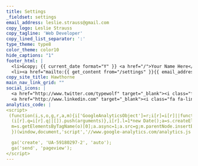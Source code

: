 ```yaml
---
title: Settings
_fieldset: settings
email_address: leslie.strauss@gmail.com
copy_logo: Leslie Strauss
copy_tagline: 'Web Developer'
copy_lined_list_separator: ':'
type_theme: type8
color_theme: color10
hide_captions: "1"
footer_html: |
  <li>&copy; {{ current_date format="Y" }} <a href="/">Your Name Here</a>. All rights reserved.</li>
  <li><a href="mailto:{{ get_content from="/settings" }}{{ email_address|obfuscate }}{{ /get_content }}"><i class="fa fa-envelope-o"></i> {{ get_content from="/settings" }}{{ email_address|obfuscate }}{{ /get_content }}</a></li>
copy_site_title: Hawthorne
main_nav_link_grid: ""
social_icons: |
  <a href="http://www.twitter.com/typewolf" target="_blank"><i class="fa fa-twitter-square fa-2x"></i></a>
  <a href="http://www.linkedin.com" target="_blank"><i class="fa fa-linkedin-square fa-2x"></i></a>
analytics_code: |
<script> 
 (function(i,s,o,g,r,a,m){i['GoogleAnalyticsObject']=r;i[r]=i[r]||function(){
  (i[r].q=i[r].q||[]).push(arguments)},i[r].l=1*new Date();a=s.createElement(o),
  m=s.getElementsByTagName(o)[0];a.async=1;a.src=g;m.parentNode.insertBefore(a,m)
  })(window,document,'script','//www.google-analytics.com/analytics.js','ga');

  ga('create', 'UA-59180297-2', 'auto');
  ga('send', 'pageview');
</script>
---
```













































































